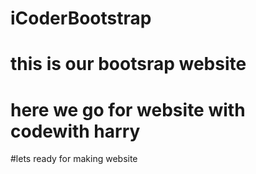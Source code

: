 # iCoderBootstrap
# this is our bootsrap website
# here we go for website with codewith harry
#lets ready for making website
